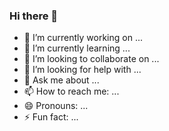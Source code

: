 ### Hi there 👋

- 🔭 I’m currently working on ...
- 🌱 I’m currently learning ...
- 👯 I’m looking to collaborate on ...
- 🤔 I’m looking for help with ...
- 💬 Ask me about ...
- 📫 How to reach me: ...
- 😄 Pronouns: ...
- ⚡ Fun fact: ...

<!--
**MarcoLMC/MarcoLMC** is a ✨ _special_ ✨ repository because its `README.md` (this file) appears on your GitHub profile.

Here are some ideas to get you started:


-->
